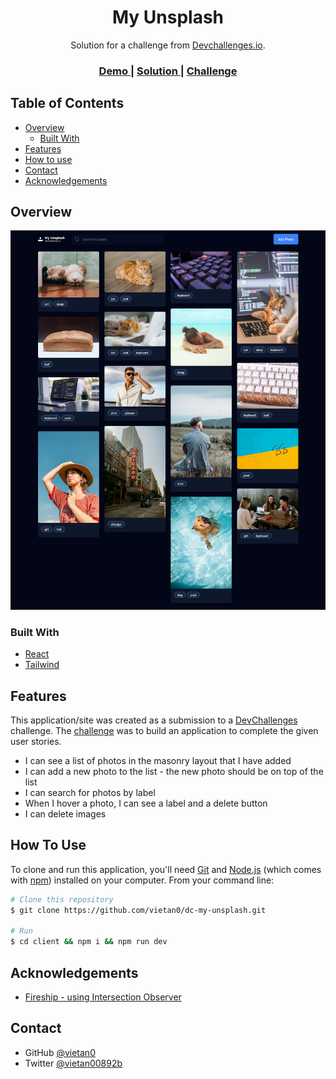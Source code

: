 <!-- Please update value in the {}  -->

<h1 align="center">My Unsplash</h1>

<div align="center">
   Solution for a challenge from  <a href="http://devchallenges.io" target="_blank">Devchallenges.io</a>.
</div>

<div align="center">
  <h3>
    <a href="https://dc-my-unsplash.web.app/">
      Demo
    </a>
    <span> | </span>
    <a href="https://devchallenges.io/solutions/VAbyy5wXd80w7Hn6yV1b">
      Solution
    </a>
    <span> | </span>
    <a href="https://devchallenges.io/challenges/rYyhwJAxMfES5jNQ9YsP">
      Challenge
    </a>
  </h3>
</div>

<!-- TABLE OF CONTENTS -->

## Table of Contents

- [Overview](#overview)
  - [Built With](#built-with)
- [Features](#features)
- [How to use](#how-to-use)
- [Contact](#contact)
- [Acknowledgements](#acknowledgements)

<!-- OVERVIEW -->

## Overview

![screenshot](./screenshot.jpg)

### Built With

<!-- This section should list any major frameworks that you built your project using. Here are a few examples.-->

- [React](https://reactjs.org/)
- [Tailwind](https://tailwindcss.com/)

## Features

This application/site was created as a submission to a [DevChallenges](https://devchallenges.io/challenges) challenge. The [challenge](https://devchallenges.io/challenges/rYyhwJAxMfES5jNQ9YsP) was to build an application to complete the given user stories.

- I can see a list of photos in the masonry layout that I have added
- I can add a new photo to the list - the new photo should be on top of the list
- I can search for photos by label
- When I hover a photo, I can see a label and a delete button
- I can delete images


## How To Use

<!-- Example: -->

To clone and run this application, you'll need [Git](https://git-scm.com) and [Node.js](https://nodejs.org/en/download/) (which comes with [npm](http://npmjs.com)) installed on your computer. From your command line:

```bash
# Clone this repository
$ git clone https://github.com/vietan0/dc-my-unsplash.git

# Run
$ cd client && npm i && npm run dev
```

## Acknowledgements

- [Fireship - using Intersection Observer](https://fireship.io/snippets/intersection-observer-lazy-load-images/)

## Contact

- GitHub [@vietan0](https://github.com/vietan0/)
- Twitter [@vietan00892b](https://twitter.com/vietan00892b)
